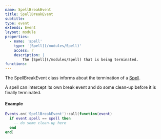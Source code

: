 ```yaml
---
name: SpellBreakEvent
title: SpellBreakEvent
subtitle: 
type: event
extends: Event
layout: module
properties:
  - name: 'spell'
    type: '[Spell](/modules/Spell)'
    access: r
    description: |
        The [Spell](/modules/Spell) that is being terminated.
functions:
---
```


The <span class="notranslate">SpellBreakEvent</span> class informs about the termination of a
[Spell](/modules/Spell).

A spell can intercept its own break event and do some clean-up before it is finally terminated.

#### Example

```lua
Events.on('SpellBreakEvent'):call(function(event)
  if event.spell == spell then
    -- do some clean-up here
  end
end)
```
